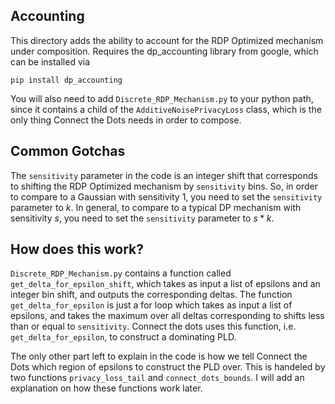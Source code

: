 ## Accounting 

This directory adds the ability to account for the RDP Optimized mechanism under composition. 
Requires the dp_accounting library from google, which can be installed via 
```
pip install dp_accounting
```
You will also need to add ```Discrete_RDP_Mechanism.py``` to your python path, since it contains a child of the ```AdditiveNoisePrivacyLoss``` 
class, which is the only thing Connect the Dots needs in order to compose. 

## Common Gotchas
The ```sensitivity``` parameter in the code is an integer shift that corresponds to shifting the RDP Optimized mechanism by ```sensitivity``` bins. 
So, in order to compare to a Gaussian with sensitivity 1, you need to set the ```sensitivity``` parameter to $k$. In general, to compare to a typical 
DP mechanism with sensitivity $s$, you need to set the ```sensitivity``` parameter to $s * k$. 
## How does this work?

```Discrete_RDP_Mechanism.py``` contains a function called ```get_delta_for_epsilon_shift```, which takes as input a list of epsilons
and an integer bin shift, and outputs the corresponding deltas. The function ```get_delta_for_epsilon``` is just a for loop which takes as
input a list of epsilons, and takes the maximum over all deltas corresponding to shifts less than or equal to ```sensitivity```. Connect the 
dots uses this function, i.e. ```get_delta_for_epsilon```, to construct a dominating PLD. 

The only other part left to explain in the code is how we tell Connect the Dots which region of epsilons to construct the PLD over. This is handeled
by two functions ```privacy_loss_tail``` and ```connect_dots_bounds```. I will add an explanation on how these functions work later.
